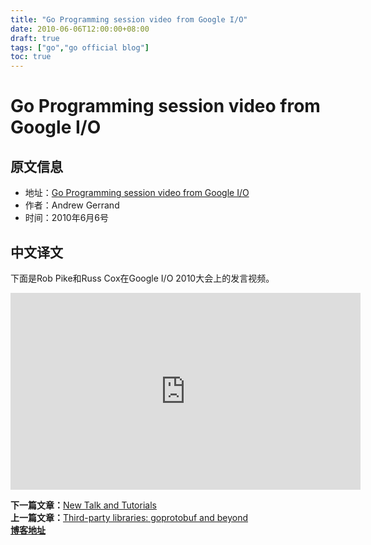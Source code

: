 ```yaml
---
title: "Go Programming session video from Google I/O"
date: 2010-06-06T12:00:00+08:00
draft: true
tags: ["go","go official blog"]
toc: true
---
```


# Go Programming session video from Google I/O

## 原文信息

* 地址：[Go Programming session video from Google I/O](https://go.dev/blog/io2010)
* 作者：Andrew Gerrand
* 时间：2010年6月6号

## 中文译文

下面是Rob Pike和Russ Cox在Google I/O 2010大会上的发言视频。

<iframe width="560" height="315" src="https://www.youtube.com/embed/jgVhBThJdXc" title="Google I/O 2010 - Go Programming" frameborder="0" allow="accelerometer; autoplay; clipboard-write; encrypted-media; gyroscope; picture-in-picture" allowfullscreen></iframe>

**下一篇文章：**[New Talk and Tutorials](https://huija.github.io/go-declaration-syntax/)\
**上一篇文章：**[Third-party libraries: goprotobuf and beyond](https://huija.github.io/go-io2010-faq/)\
**[博客地址](https://huija.github.io/tags/go-official-blog/)**
